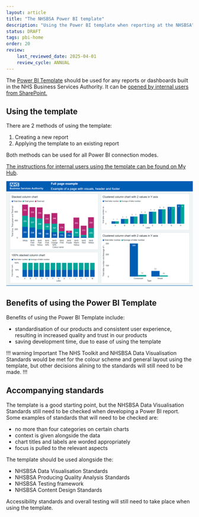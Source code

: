 ```yaml
---
layout: article
title: "The NHSBSA Power BI template"
description: "Using the Power BI template when reporting at the NHSBSA"
status: DRAFT
tags: pbi-home
order: 20
review:
    last_reviewed_date: 2025-04-01
    review_cycle: ANNUAL
---
```

The [Power BI Template][template] should be used for any reports or dashboards built in the NHS Business Services Authority. It can be [opened by internal users from SharePoint.][template]  
  
## Using the template  
  
There are 2 methods of using the template:  
  
1. Creating a new report
2. Applying the template to an existing report  
  
Both methods can be used for all Power BI connection modes.  
  
[The instructions for internal users using the template can be found on My Hub][instructions].  
  
![Example Power BI report page following the NHSBSA Power BI template](template-page.png)
  
## Benefits of using the Power BI Template  
  
Benefits of using the Power BI Template include:  
  
- standardisation of our products and consistent user experience, resulting in increased quality and trust in our products
- saving development time, due to ease of using the template  
  
!!! warning Important
The NHS Toolkit and NHSBSA Data Visualisation Standards would be met for the colour scheme and general layout using the template, but other decisions alining to the standards will still need to be made.
!!!  
  
## Accompanying standards  
  
The template is a good starting point, but the NHSBSA Data Visualisation Standards still need to be checked when developing a Power BI report.  
Some examples of standards that will need to be checked are:    
  
- no more than four categories on certain charts
- context is given alongside the data
- chart titles and labels are worded appropriately
- focus is pulled to the relevant aspects  
  
The template should be used alongside the:  
  
- NHSBSA Data Visualisation Standards
- NHSBSA Producing Quality Analysis Standards
- NHSBSA Testing framework
- NHSBSA Content Design Standards  
  
Accessibility standards and overall testing will still need to take place when using the template.

[template]: https://nhsbsauk.sharepoint.com/:f:/r/sites/DataandAnalyticsCommunities/Shared%20Documents/Power%20BI/Power%20BI%20Template?csf=1&web=1&e=XsRGNf
[instructions]: https://nhsbsauk.sharepoint.com/sites/DataandAnalyticsCommunities/SitePages/Power-BI-Template---Technical-instructions.aspx